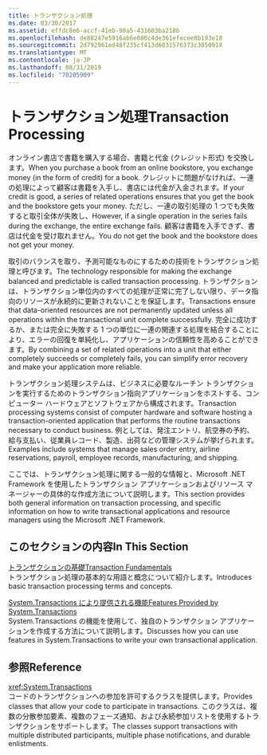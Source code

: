```yaml
---
title: トランザクション処理
ms.date: 03/30/2017
ms.assetid: effdc8e6-accf-41eb-98a5-431603ba218b
ms.openlocfilehash: de88247e5916ab6e080c4de361efecee0b193e18
ms.sourcegitcommit: 2d792961ed48f235cf413d6031576373c3050918
ms.translationtype: MT
ms.contentlocale: ja-JP
ms.lasthandoff: 08/31/2019
ms.locfileid: "70205909"
---
```

# <a name="transaction-processing"></a><span data-ttu-id="8f0af-102">トランザクション処理</span><span class="sxs-lookup"><span data-stu-id="8f0af-102">Transaction Processing</span></span>
<span data-ttu-id="8f0af-103">オンライン書店で書籍を購入する場合、書籍と代金 (クレジット形式) を交換します。</span><span class="sxs-lookup"><span data-stu-id="8f0af-103">When you purchase a book from an online bookstore, you exchange money (in the form of credit) for a book.</span></span> <span data-ttu-id="8f0af-104">クレジットに問題がなければ、一連の処理によって顧客は書籍を入手し、書店には代金が入金されます。</span><span class="sxs-lookup"><span data-stu-id="8f0af-104">If your credit is good, a series of related operations ensures that you get the book and the bookstore gets your money.</span></span> <span data-ttu-id="8f0af-105">ただし、一連の取引処理の 1 つでも失敗すると取引全体が失敗し、</span><span class="sxs-lookup"><span data-stu-id="8f0af-105">However, if a single operation in the series fails during the exchange, the entire exchange fails.</span></span> <span data-ttu-id="8f0af-106">顧客は書籍を入手できず、書店は代金を受け取れません。</span><span class="sxs-lookup"><span data-stu-id="8f0af-106">You do not get the book and the bookstore does not get your money.</span></span>  
  
 <span data-ttu-id="8f0af-107">取引のバランスを取り、予測可能なものにするための技術をトランザクション処理と呼びます。</span><span class="sxs-lookup"><span data-stu-id="8f0af-107">The technology responsible for making the exchange balanced and predictable is called transaction processing.</span></span> <span data-ttu-id="8f0af-108">トランザクションは、トランザクション単位内のすべての処理が正常に完了しない限り、データ指向のリソースが永続的に更新されないことを保証します。</span><span class="sxs-lookup"><span data-stu-id="8f0af-108">Transactions ensure that data-oriented resources are not permanently updated unless all operations within the transactional unit complete successfully.</span></span> <span data-ttu-id="8f0af-109">完全に成功するか、または完全に失敗する 1 つの単位に一連の関連する処理を結合することにより、エラーの回復を単純化し、アプリケーションの信頼性を高めることができます。</span><span class="sxs-lookup"><span data-stu-id="8f0af-109">By combining a set of related operations into a unit that either completely succeeds or completely fails, you can simplify error recovery and make your application more reliable.</span></span>  
  
 <span data-ttu-id="8f0af-110">トランザクション処理システムは、ビジネスに必要なルーチン トランザクションを実行するためのトランザクション指向アプリケーションをホストする、コンピューター ハードウェアとソフトウェアから構成されます。</span><span class="sxs-lookup"><span data-stu-id="8f0af-110">Transaction processing systems consist of computer hardware and software hosting a transaction-oriented application that performs the routine transactions necessary to conduct business.</span></span> <span data-ttu-id="8f0af-111">例としては、発注エントリ、航空券の予約、給与支払い、従業員レコード、製造、出荷などの管理システムが挙げられます。</span><span class="sxs-lookup"><span data-stu-id="8f0af-111">Examples include systems that manage sales order entry, airline reservations, payroll, employee records, manufacturing, and shipping.</span></span>  
  
 <span data-ttu-id="8f0af-112">ここでは、トランザクション処理に関する一般的な情報と、Microsoft .NET Framework を使用したトランザクション アプリケーションおよびリソース マネージャーの具体的な作成方法について説明します。</span><span class="sxs-lookup"><span data-stu-id="8f0af-112">This section provides both general information on transaction processing, and specific information on how to write transactional applications and resource managers using the Microsoft .NET Framework.</span></span>  
  
## <a name="in-this-section"></a><span data-ttu-id="8f0af-113">このセクションの内容</span><span class="sxs-lookup"><span data-stu-id="8f0af-113">In This Section</span></span>  
 [<span data-ttu-id="8f0af-114">トランザクションの基礎</span><span class="sxs-lookup"><span data-stu-id="8f0af-114">Transaction Fundamentals</span></span>](transaction-fundamentals.md)  
 <span data-ttu-id="8f0af-115">トランザクション処理の基本的な用語と概念について紹介します。</span><span class="sxs-lookup"><span data-stu-id="8f0af-115">Introduces basic transaction processing terms and concepts.</span></span>  
  
 [<span data-ttu-id="8f0af-116">System.Transactions により提供される機能</span><span class="sxs-lookup"><span data-stu-id="8f0af-116">Features Provided by System.Transactions</span></span>](features-provided-by-system-transactions.md)  
 <span data-ttu-id="8f0af-117">System.Transactions の機能を使用して、独自のトランザクション アプリケーションを作成する方法について説明します。</span><span class="sxs-lookup"><span data-stu-id="8f0af-117">Discusses how you can use features in System.Transactions to write your own transactional application.</span></span>  
  
## <a name="reference"></a><span data-ttu-id="8f0af-118">参照</span><span class="sxs-lookup"><span data-stu-id="8f0af-118">Reference</span></span>  
 <xref:System.Transactions>  
 <span data-ttu-id="8f0af-119">コードのトランザクションへの参加を許可するクラスを提供します。</span><span class="sxs-lookup"><span data-stu-id="8f0af-119">Provides classes that allow your code to participate in transactions.</span></span> <span data-ttu-id="8f0af-120">このクラスは、複数の分散参加要素、複数のフェーズ通知、および永続参加リストを使用するトランザクションをサポートします。</span><span class="sxs-lookup"><span data-stu-id="8f0af-120">The classes support transactions with multiple distributed participants, multiple phase notifications, and durable enlistments.</span></span>
